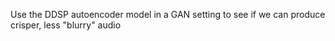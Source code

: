 Use the DDSP autoencoder model in a GAN setting to see if we can produce crisper, less "blurry" audio